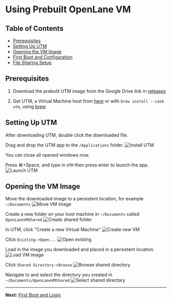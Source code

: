# Using Prebuilt OpenLane VM

## Table of Contents

- [Prerequisites](#prerequisites)
- [Setting Up UTM](#setting-up-utm)
- [Opening the VM Image](#opening-the-vm-image)
- [First Boot and Configuration](#first-boot-and-configuration)
- [File Sharing Setup](#file-sharing-setup)

## Prerequisites

1. Download the prebuilt UTM image from the Google Drive link in [releases](https://github.com/ZimengXiong/basics-openlane2-ubuntuvm/releases)

2. Get UTM, a Virtual Machine host from [here](https://github.com/utmapp/UTM/releases/latest/download/UTM.dmg) or with `brew install --cask utm`, using [brew](https://brew.sh/)

## Setting Up UTM

After downloading UTM, double click the downloaded file.

Drag and drop the UTM app to the `/Applications` folder.
![Install UTM](../../images/prebuilt-apple-silicon-utm/install-utm.png)

You can close all opened windows now.

Press ⌘+Space, and type in `UTM` then press enter to launch the app.
![Launch UTM](../../images/prebuilt-apple-silicon-utm/launch-utm.png)

## Opening the VM Image

Move the downloaded image to a persistent location, for example `~/Documents`
![Move VM image](../../images/prebuilt-apple-silicon-utm/move-vm-image.png)

Create a new folder on your host machine in `~/Documents` called `OpenLaneVMShared`
![Create shared folder](../../images/prebuilt-apple-silicon-utm/create-shared-folder.png)

In UTM, click "Create a new Virtual Machine"
![Create new VM](../../images/prebuilt-apple-silicon-utm/create-new-vm.png)

Click `Existing->Open...`
![Open existing](../../images/prebuilt-apple-silicon-utm/open-existing.png)

Load in the image you downloaded and placed in a persistent location.
![Load VM image](../../images/prebuilt-apple-silicon-utm/load-vm-image.png)

Click `Shared Directory->Browse`
![Browse shared directory](../../images/prebuilt-apple-silicon-utm/browse-shared-directory.png)

Navigate to and select the directory you created in `~/Documents/OpenLaneVMShared`
![Select shared directory](../../images/prebuilt-apple-silicon-utm/select-shared-directory.png)

---

**Next:** [First Boot and Login](02-first-boot.md)

